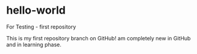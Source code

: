 # hello-world
For Testing - first repository

This is my first repository branch on GitHub! 
am completely new in GitHub and in learning phase.

